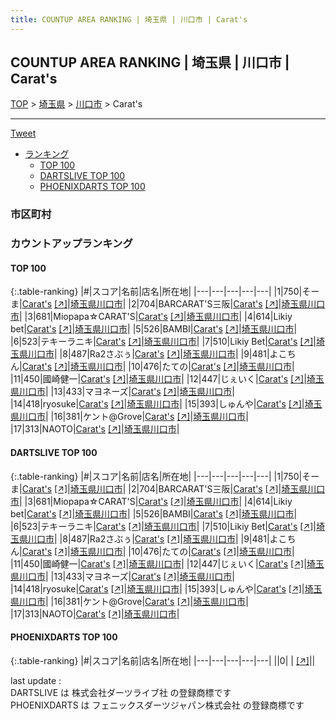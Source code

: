 ```yaml
---
title: COUNTUP AREA RANKING | 埼玉県 | 川口市 | Carat's
---
```

## COUNTUP AREA RANKING | 埼玉県 | 川口市 | Carat's

[TOP](/darts/rank/) > [埼玉県](/darts/rank/埼玉県/) > [川口市](/darts/rank/埼玉県/川口市/) > Carat's

___

<a href="https://twitter.com/share?ref_src=twsrc%5Etfw" data-text="COUNTUP AREA RANKING | 埼玉県川口市Carat's" class="twitter-share-button" data-hashtags="DARTSLIVE,PHOENIXDARTS,darts,ダーツ" data-show-count="false">Tweet</a>

* [ランキング](#カウントアップランキング)
    * [TOP 100](#top-100)
    * [DARTSLIVE TOP 100](#dartslive-top-100)
    * [PHOENIXDARTS TOP 100](#phoenixdarts-top-100)

### 市区町村

<ul>

</ul>

### カウントアップランキング

#### TOP 100



{:.table-ranking}
|#|スコア|名前|店名|所在地|
|---|---|---|---|---|
|1|750|<span class="rank-name-dl">そーま</span>|<a href="/darts/rank/shops/1aa1d4d54c89cad10d9b047a20a7ba1e.html">Carat's</a> <a href="https://search.dartslive.com/jp/shop/1aa1d4d54c89cad10d9b047a20a7ba1e">[↗]</a>|<a href="/darts/rank/埼玉県/川口市">埼玉県川口市</a>|
|2|704|<span class="rank-name-dl">BARCARAT&#x27;S三阪</span>|<a href="/darts/rank/shops/1aa1d4d54c89cad10d9b047a20a7ba1e.html">Carat's</a> <a href="https://search.dartslive.com/jp/shop/1aa1d4d54c89cad10d9b047a20a7ba1e">[↗]</a>|<a href="/darts/rank/埼玉県/川口市">埼玉県川口市</a>|
|3|681|<span class="rank-name-dl">Miopapa☆CARAT&#x27;S</span>|<a href="/darts/rank/shops/1aa1d4d54c89cad10d9b047a20a7ba1e.html">Carat's</a> <a href="https://search.dartslive.com/jp/shop/1aa1d4d54c89cad10d9b047a20a7ba1e">[↗]</a>|<a href="/darts/rank/埼玉県/川口市">埼玉県川口市</a>|
|4|614|<span class="rank-name-dl">Likiy bet</span>|<a href="/darts/rank/shops/1aa1d4d54c89cad10d9b047a20a7ba1e.html">Carat's</a> <a href="https://search.dartslive.com/jp/shop/1aa1d4d54c89cad10d9b047a20a7ba1e">[↗]</a>|<a href="/darts/rank/埼玉県/川口市">埼玉県川口市</a>|
|5|526|<span class="rank-name-dl">BAMBI</span>|<a href="/darts/rank/shops/1aa1d4d54c89cad10d9b047a20a7ba1e.html">Carat's</a> <a href="https://search.dartslive.com/jp/shop/1aa1d4d54c89cad10d9b047a20a7ba1e">[↗]</a>|<a href="/darts/rank/埼玉県/川口市">埼玉県川口市</a>|
|6|523|<span class="rank-name-dl">テキーラニキ</span>|<a href="/darts/rank/shops/1aa1d4d54c89cad10d9b047a20a7ba1e.html">Carat's</a> <a href="https://search.dartslive.com/jp/shop/1aa1d4d54c89cad10d9b047a20a7ba1e">[↗]</a>|<a href="/darts/rank/埼玉県/川口市">埼玉県川口市</a>|
|7|510|<span class="rank-name-dl">Likiy Bet</span>|<a href="/darts/rank/shops/1aa1d4d54c89cad10d9b047a20a7ba1e.html">Carat's</a> <a href="https://search.dartslive.com/jp/shop/1aa1d4d54c89cad10d9b047a20a7ba1e">[↗]</a>|<a href="/darts/rank/埼玉県/川口市">埼玉県川口市</a>|
|8|487|<span class="rank-name-dl">Ra2さぶぅ</span>|<a href="/darts/rank/shops/1aa1d4d54c89cad10d9b047a20a7ba1e.html">Carat's</a> <a href="https://search.dartslive.com/jp/shop/1aa1d4d54c89cad10d9b047a20a7ba1e">[↗]</a>|<a href="/darts/rank/埼玉県/川口市">埼玉県川口市</a>|
|9|481|<span class="rank-name-dl">よこちん</span>|<a href="/darts/rank/shops/1aa1d4d54c89cad10d9b047a20a7ba1e.html">Carat's</a> <a href="https://search.dartslive.com/jp/shop/1aa1d4d54c89cad10d9b047a20a7ba1e">[↗]</a>|<a href="/darts/rank/埼玉県/川口市">埼玉県川口市</a>|
|10|476|<span class="rank-name-dl">たての</span>|<a href="/darts/rank/shops/1aa1d4d54c89cad10d9b047a20a7ba1e.html">Carat's</a> <a href="https://search.dartslive.com/jp/shop/1aa1d4d54c89cad10d9b047a20a7ba1e">[↗]</a>|<a href="/darts/rank/埼玉県/川口市">埼玉県川口市</a>|
|11|450|<span class="rank-name-dl">國崎健一</span>|<a href="/darts/rank/shops/1aa1d4d54c89cad10d9b047a20a7ba1e.html">Carat's</a> <a href="https://search.dartslive.com/jp/shop/1aa1d4d54c89cad10d9b047a20a7ba1e">[↗]</a>|<a href="/darts/rank/埼玉県/川口市">埼玉県川口市</a>|
|12|447|<span class="rank-name-dl">じぇいく</span>|<a href="/darts/rank/shops/1aa1d4d54c89cad10d9b047a20a7ba1e.html">Carat's</a> <a href="https://search.dartslive.com/jp/shop/1aa1d4d54c89cad10d9b047a20a7ba1e">[↗]</a>|<a href="/darts/rank/埼玉県/川口市">埼玉県川口市</a>|
|13|433|<span class="rank-name-dl">マヨネーズ</span>|<a href="/darts/rank/shops/1aa1d4d54c89cad10d9b047a20a7ba1e.html">Carat's</a> <a href="https://search.dartslive.com/jp/shop/1aa1d4d54c89cad10d9b047a20a7ba1e">[↗]</a>|<a href="/darts/rank/埼玉県/川口市">埼玉県川口市</a>|
|14|418|<span class="rank-name-dl">ryosuke</span>|<a href="/darts/rank/shops/1aa1d4d54c89cad10d9b047a20a7ba1e.html">Carat's</a> <a href="https://search.dartslive.com/jp/shop/1aa1d4d54c89cad10d9b047a20a7ba1e">[↗]</a>|<a href="/darts/rank/埼玉県/川口市">埼玉県川口市</a>|
|15|393|<span class="rank-name-dl">しゅんや</span>|<a href="/darts/rank/shops/1aa1d4d54c89cad10d9b047a20a7ba1e.html">Carat's</a> <a href="https://search.dartslive.com/jp/shop/1aa1d4d54c89cad10d9b047a20a7ba1e">[↗]</a>|<a href="/darts/rank/埼玉県/川口市">埼玉県川口市</a>|
|16|381|<span class="rank-name-dl">ケント@Grove</span>|<a href="/darts/rank/shops/1aa1d4d54c89cad10d9b047a20a7ba1e.html">Carat's</a> <a href="https://search.dartslive.com/jp/shop/1aa1d4d54c89cad10d9b047a20a7ba1e">[↗]</a>|<a href="/darts/rank/埼玉県/川口市">埼玉県川口市</a>|
|17|313|<span class="rank-name-dl">NAOTO</span>|<a href="/darts/rank/shops/1aa1d4d54c89cad10d9b047a20a7ba1e.html">Carat's</a> <a href="https://search.dartslive.com/jp/shop/1aa1d4d54c89cad10d9b047a20a7ba1e">[↗]</a>|<a href="/darts/rank/埼玉県/川口市">埼玉県川口市</a>|


#### DARTSLIVE TOP 100



{:.table-ranking}
|#|スコア|名前|店名|所在地|
|---|---|---|---|---|
|1|750|<span class="rank-name-dl">そーま</span>|<a href="/darts/rank/shops/1aa1d4d54c89cad10d9b047a20a7ba1e.html">Carat's</a> <a href="https://search.dartslive.com/jp/shop/1aa1d4d54c89cad10d9b047a20a7ba1e">[↗]</a>|<a href="/darts/rank/埼玉県/川口市">埼玉県川口市</a>|
|2|704|<span class="rank-name-dl">BARCARAT&#x27;S三阪</span>|<a href="/darts/rank/shops/1aa1d4d54c89cad10d9b047a20a7ba1e.html">Carat's</a> <a href="https://search.dartslive.com/jp/shop/1aa1d4d54c89cad10d9b047a20a7ba1e">[↗]</a>|<a href="/darts/rank/埼玉県/川口市">埼玉県川口市</a>|
|3|681|<span class="rank-name-dl">Miopapa☆CARAT&#x27;S</span>|<a href="/darts/rank/shops/1aa1d4d54c89cad10d9b047a20a7ba1e.html">Carat's</a> <a href="https://search.dartslive.com/jp/shop/1aa1d4d54c89cad10d9b047a20a7ba1e">[↗]</a>|<a href="/darts/rank/埼玉県/川口市">埼玉県川口市</a>|
|4|614|<span class="rank-name-dl">Likiy bet</span>|<a href="/darts/rank/shops/1aa1d4d54c89cad10d9b047a20a7ba1e.html">Carat's</a> <a href="https://search.dartslive.com/jp/shop/1aa1d4d54c89cad10d9b047a20a7ba1e">[↗]</a>|<a href="/darts/rank/埼玉県/川口市">埼玉県川口市</a>|
|5|526|<span class="rank-name-dl">BAMBI</span>|<a href="/darts/rank/shops/1aa1d4d54c89cad10d9b047a20a7ba1e.html">Carat's</a> <a href="https://search.dartslive.com/jp/shop/1aa1d4d54c89cad10d9b047a20a7ba1e">[↗]</a>|<a href="/darts/rank/埼玉県/川口市">埼玉県川口市</a>|
|6|523|<span class="rank-name-dl">テキーラニキ</span>|<a href="/darts/rank/shops/1aa1d4d54c89cad10d9b047a20a7ba1e.html">Carat's</a> <a href="https://search.dartslive.com/jp/shop/1aa1d4d54c89cad10d9b047a20a7ba1e">[↗]</a>|<a href="/darts/rank/埼玉県/川口市">埼玉県川口市</a>|
|7|510|<span class="rank-name-dl">Likiy Bet</span>|<a href="/darts/rank/shops/1aa1d4d54c89cad10d9b047a20a7ba1e.html">Carat's</a> <a href="https://search.dartslive.com/jp/shop/1aa1d4d54c89cad10d9b047a20a7ba1e">[↗]</a>|<a href="/darts/rank/埼玉県/川口市">埼玉県川口市</a>|
|8|487|<span class="rank-name-dl">Ra2さぶぅ</span>|<a href="/darts/rank/shops/1aa1d4d54c89cad10d9b047a20a7ba1e.html">Carat's</a> <a href="https://search.dartslive.com/jp/shop/1aa1d4d54c89cad10d9b047a20a7ba1e">[↗]</a>|<a href="/darts/rank/埼玉県/川口市">埼玉県川口市</a>|
|9|481|<span class="rank-name-dl">よこちん</span>|<a href="/darts/rank/shops/1aa1d4d54c89cad10d9b047a20a7ba1e.html">Carat's</a> <a href="https://search.dartslive.com/jp/shop/1aa1d4d54c89cad10d9b047a20a7ba1e">[↗]</a>|<a href="/darts/rank/埼玉県/川口市">埼玉県川口市</a>|
|10|476|<span class="rank-name-dl">たての</span>|<a href="/darts/rank/shops/1aa1d4d54c89cad10d9b047a20a7ba1e.html">Carat's</a> <a href="https://search.dartslive.com/jp/shop/1aa1d4d54c89cad10d9b047a20a7ba1e">[↗]</a>|<a href="/darts/rank/埼玉県/川口市">埼玉県川口市</a>|
|11|450|<span class="rank-name-dl">國崎健一</span>|<a href="/darts/rank/shops/1aa1d4d54c89cad10d9b047a20a7ba1e.html">Carat's</a> <a href="https://search.dartslive.com/jp/shop/1aa1d4d54c89cad10d9b047a20a7ba1e">[↗]</a>|<a href="/darts/rank/埼玉県/川口市">埼玉県川口市</a>|
|12|447|<span class="rank-name-dl">じぇいく</span>|<a href="/darts/rank/shops/1aa1d4d54c89cad10d9b047a20a7ba1e.html">Carat's</a> <a href="https://search.dartslive.com/jp/shop/1aa1d4d54c89cad10d9b047a20a7ba1e">[↗]</a>|<a href="/darts/rank/埼玉県/川口市">埼玉県川口市</a>|
|13|433|<span class="rank-name-dl">マヨネーズ</span>|<a href="/darts/rank/shops/1aa1d4d54c89cad10d9b047a20a7ba1e.html">Carat's</a> <a href="https://search.dartslive.com/jp/shop/1aa1d4d54c89cad10d9b047a20a7ba1e">[↗]</a>|<a href="/darts/rank/埼玉県/川口市">埼玉県川口市</a>|
|14|418|<span class="rank-name-dl">ryosuke</span>|<a href="/darts/rank/shops/1aa1d4d54c89cad10d9b047a20a7ba1e.html">Carat's</a> <a href="https://search.dartslive.com/jp/shop/1aa1d4d54c89cad10d9b047a20a7ba1e">[↗]</a>|<a href="/darts/rank/埼玉県/川口市">埼玉県川口市</a>|
|15|393|<span class="rank-name-dl">しゅんや</span>|<a href="/darts/rank/shops/1aa1d4d54c89cad10d9b047a20a7ba1e.html">Carat's</a> <a href="https://search.dartslive.com/jp/shop/1aa1d4d54c89cad10d9b047a20a7ba1e">[↗]</a>|<a href="/darts/rank/埼玉県/川口市">埼玉県川口市</a>|
|16|381|<span class="rank-name-dl">ケント@Grove</span>|<a href="/darts/rank/shops/1aa1d4d54c89cad10d9b047a20a7ba1e.html">Carat's</a> <a href="https://search.dartslive.com/jp/shop/1aa1d4d54c89cad10d9b047a20a7ba1e">[↗]</a>|<a href="/darts/rank/埼玉県/川口市">埼玉県川口市</a>|
|17|313|<span class="rank-name-dl">NAOTO</span>|<a href="/darts/rank/shops/1aa1d4d54c89cad10d9b047a20a7ba1e.html">Carat's</a> <a href="https://search.dartslive.com/jp/shop/1aa1d4d54c89cad10d9b047a20a7ba1e">[↗]</a>|<a href="/darts/rank/埼玉県/川口市">埼玉県川口市</a>|


#### PHOENIXDARTS TOP 100



{:.table-ranking}
|#|スコア|名前|店名|所在地|
|---|---|---|---|---|
||0|<span class="rank-name-dl"> </span>|<a href="/darts/rank/shops/.html"></a> <a href="">[↗]</a>|<a href="/darts/rank//"></a>|


<div class="footer border-top border-gray-light mt-5 pt-3 text-right text-gray">
    last update : <span style="font-weight: italic" id="foot_last_modified"></span><br />
    DARTSLIVE は 株式会社ダーツライブ社 の登録商標です<br />
    PHOENIXDARTS は フェニックスダーツジャパン株式会社 の登録商標です<br />
</div>

<script src="https://cdnjs.cloudflare.com/ajax/libs/jquery.tablesorter/2.31.3/js/jquery.tablesorter.min.js" integrity="sha512-qzgd5cYSZcosqpzpn7zF2ZId8f/8CHmFKZ8j7mU4OUXTNRd5g+ZHBPsgKEwoqxCtdQvExE5LprwwPAgoicguNg==" crossorigin="anonymous" referrerpolicy="no-referrer"></script>
<link rel="stylesheet" href="https://cdnjs.cloudflare.com/ajax/libs/jquery.tablesorter/2.31.3/css/theme.default.min.css" integrity="sha512-wghhOJkjQX0Lh3NSWvNKeZ0ZpNn+SPVXX1Qyc9OCaogADktxrBiBdKGDoqVUOyhStvMBmJQ8ZdMHiR3wuEq8+w==" crossorigin="anonymous" referrerpolicy="no-referrer" />
<script>
$(function() {
    $(".table-ranking").tablesorter({sortList:[[0, 0]]});
    $("#foot_last_modified").text(formatDate(new Date(document.lastModified), 'yyyy-MM-dd HH:mm:ss'));
});
</script>

<script async src="https://platform.twitter.com/widgets.js" charset="utf-8"></script>